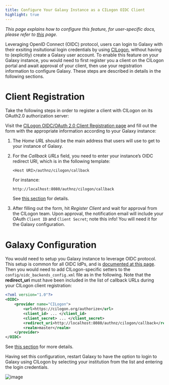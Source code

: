 ```yaml
---
title: Configure Your Galaxy Instance as a CILogon OIDC Client
highlight: true
---
```


_This page explains how to configure this feature, for user-specific docs, please refer to [this](/authnz/use/oidc/idps/cilogon/) page._

Leveraging OpenID Connect (OIDC) protocol, users can login to Galaxy with their
exsiting insitutional login credentials by using [CILogon](https://www.cilogon.org/oidc),
without having to (explicitly) create a Galaxy user account. To
enable this feature on your Galaxy instance, you would need to first register
you a client on the CILogon portal and await approval of your client, then
use your registration information to configure Galaxy. These steps are described
in details in the following sections.

# Client Registration

Take the following steps in order to register a client with CILogon on its OAuth2.0 authorization server:

Visit the [CILogon OIDC/OAuth 2.0 Client Registration page](https://cilogon.org/oauth2/register)
and fill out the form with the appropriate information according to
your Galaxy instance:

1. The _Home URL_ should be the main address that users will use to get to your instance of Galaxy.

2. For the _Callback URLs_ field, you need to enter
   your instance’s OIDC redirect URI, which is in the following template:

   ```
   <Host URI>/authnz/cilogon/callback
   ```

   For instance:

   ```
   http://localhost:8080/authnz/cilogon/callback
   ```

   See [this section](/authnz/config/oidc/#redirect-uri) for details.

3. After filling out the form, hit _Register Client_ and wait for approval from the CILogon team.
   Upon approval, the notification email will include your OAuth `Client ID` and `Client Secret`;
   note this info! You will need it for the Galaxy configuration.

# Galaxy Configuration

You would need to setup you Galaxy instance to leverage OIDC protocol.
This setup is common for all OIDC IdPs, and is
[documented at this page](/authnz/config/oidc/#configure-oidc-backends).
Then you would need to add CILogon-specific setters to the `config/oidc_backends_config.xml` file as in the following. Note that the **redirect_uri** must have been included in the list of callback URLs during your CILogon client registration:

```xml
<?xml version="1.0"?>
<OIDC>
    <provider name="CILogon">
        <url>https://cilogon.org/authorize</url>
        <client_id> ... </client_id>
        <client_secret> ... </client_secret>
        <redirect_uri>http://localhost:8080/authnz/cilogon/callback</redirect_uri>
        <realm>master</realm>
    </provider>
</OIDC>
```

See [this section](/authnz/config/oidc/#supported-oidc-idps)
for more details.

Having set this configuration, restart Galaxy to have the option to login to
Galaxy using CILogon by selecting your institution from the list and entering the login credentials.

![image](/src/authnz/config/oidc/idps/cilogon/cilogon-login-list.png)
